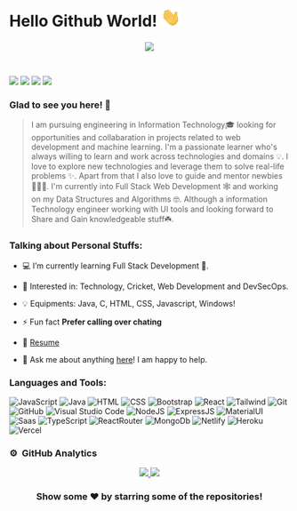 # Hello Github World! <img src="https://github.com/bisht230/bisht230/blob/main/assets/hello.gif" width="35"></h2>

<p align="center">
<img align="center" src="https://camo.githubusercontent.com/c1dcb74cc1c1835b1d716f5051499a2814c683c806b15f04b0eba492863703e9/68747470733a2f2f63646e2e6472696262626c652e636f6d2f75736572732f3733303730332f73637265656e73686f74732f363538313234332f6176656e746f2e676966" width="300">
</p>
<br>

[<img src="https://img.shields.io/badge/linkedin-%230077B5.svg?&style=flat&logo=linkedin&logoColor=white" />](https://www.linkedin.com/in/deepanshu-bisht-661785210/)
[<img src = "https://img.shields.io/badge/instagram-%23E4405F.svg?&style=flat&logo=instagram&logoColor=white" />](https://www.instagram.com/bisht2501/)
[<img src ="https://img.shields.io/badge/-LeetCode-FFA116?style=flat&logo=LeetCode&logoColor=black" />](https://leetcode.com/SuSpicious_07/)
[<img src ="https://img.shields.io/badge/Codeforces-445f9d?style=flat&logo=Codeforces&logoColor=white" />](https://codeforces.com/profile/SuSpicious07)

### Glad to see you here! 🤩 &nbsp;

> I am pursuing engineering in Information Technology🎓 looking for opportunities and collabaration in projects related to web development and machine learning. I'm a passionate learner who's always willing to learn and work across technologies and domains 💡. I love to explore new technologies and leverage them to solve real-life problems ✨. Apart from that I also love to guide and mentor newbies 👨🏻‍💻. I'm currently into Full Stack Web Development 🕸️ and working on my Data Structures and Algorithms 🤓. Although a information Technology engineer working with UI tools and looking forward to Share and Gain knowledgeable stuff☘️.

### Talking about Personal Stuffs:

- 💻 I’m currently learning Full Stack Development 🚀.

- 🧩 Interested in: Technology, Cricket, Web Development and DevSecOps.

- 💡 Equipments: Java, C, HTML, CSS, Javascript, Windows!

- ⚡ Fun fact **Prefer calling over chating**

- 📝 [Resume](https://github.com/bisht230/bisht230/blob/main/assets/Deepanshu_Bisht_Resume_Updated.pdf)

- 💬 Ask me about anything [here](https://github.com/bisht230/bisht230/issues/1)! I am happy to help.

### Languages and Tools:

![JavaScript](https://img.shields.io/badge/JavaScript-323330?style=flat&logo=javascript&logoColor=F7DF1E) ![Java](https://img.shields.io/badge/-Java-333333?style=flat&logo=Java&logoColor=E32C2D) ![HTML](https://img.shields.io/badge/HTML5-E34F26?style=flat&logo=html5&logoColor=white) ![CSS](https://img.shields.io/badge/CSS3-1572B6?style=flat&logo=css3&logoColor=white) ![Bootstrap](https://img.shields.io/badge/Bootstrap-563D7C?style=flat&logo=bootstrap&logoColor=white) ![React](https://img.shields.io/badge/React-20232A?style=flat&logo=react&logoColor=61DAFB)  ![Tailwind](https://img.shields.io/badge/Tailwind_CSS-38B2AC?style=flat&logo=tailwind-css&logoColor=white) ![Git](https://img.shields.io/badge/GIT-E44C30?style=flat&logo=git&logoColor=white) ![GitHub](https://img.shields.io/badge/GitHub-100000?style=flat&logo=github&logoColor=white) ![Visual Studio Code](https://img.shields.io/badge/Visual_Studio_Code-0078D4?style=flat&logo=visual%20studio%20code&logoColor=white) ![NodeJS](https://img.shields.io/badge/Node.js-43853D?style=flat&logo=node.js&logoColor=white) ![ExpressJS](https://img.shields.io/badge/Express.js-404D59?style=flat&logo=express&logoColor=#fff) ![MaterialUI](https://img.shields.io/badge/Material--UI-0081CB?style=flat&logo=Material-ui&logoColor=white) ![Saas](https://img.shields.io/badge/Sass-CC6699?style=flat&logo=sass&logoColor=white) ![TypeScript](https://img.shields.io/badge/TypeScript-007ACC?style=flat&logo=typescript&logoColor=white) ![ReactRouter](https://img.shields.io/badge/React_Router-CA4245?style=flat&logo=react-router&logoColor=white) ![MongoDb](https://img.shields.io/badge/MongoDB-4EA94B?style=flat&logo=mongodb&logoColor=white) ![Netlify](https://img.shields.io/badge/Netlify-00C7B7?style=flat&logo=netlify&logoColor=white) ![Heroku](https://img.shields.io/badge/Heroku-430098?style=flat&logo=heroku&logoColor=white) ![Vercel](https://img.shields.io/badge/Vercel-000000?style=flat&logo=vercel&logoColor=white)

### ⚙️ &nbsp;GitHub Analytics

<p align="center">
<a href="https://github.com/bisht230">
  <img height="180em" src="https://github-readme-stats-eight-theta.vercel.app/api?username=bisht230&show_icons=true&theme=vue-dark&include_all_commits=true&count_private=true" />
  <img height="180em" src="https://github-readme-stats-eight-theta.vercel.app/api/top-langs/?username=bisht230&theme=vue-dark"/>
</a>
</p>

<div align="center">

### Show some ❤️ by starring some of the repositories!

</div>
